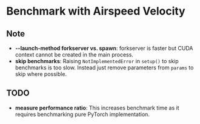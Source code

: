 # Benchmark with Airspeed Velocity


## Note
- **--launch-method forkserver vs. spawn**: forkserver is faster but CUDA context cannot be created in the main process.
- **skip benchmarks**: Raising `NotImplementedError` in `setup()` to skip benchmarks is too slow. Instead just remove parameters from `params` to skip where possible.

## TODO
- **measure performance ratio**: This increases benchmark time as it requires benchmarking pure PyTorch implementation.
